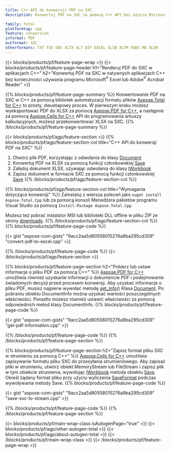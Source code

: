 ```yaml
---
title: C++ API do konwersji PDF na SXC
description: Konwertuj PDF na SXC za pomocą C++ API bez użycia Microsoft Excel lub Adobe Reader

family: total
platformtag: cpp
feature: conversion
informat: PDF
outformat: SXC
otherformats: TXT TSV ODS XLTX XLT DIF EXCEL XLSB XLTM FODS MD XLSM
---
```

{{< blocks/products/pf/feature-page-wrap >}}
{{< blocks/products/pf/feature-page-header h1="Renderuj PDF do SXC w aplikacjach C++" h2="Konwertuj PDF na SXC w natywnych aplikacjach C++ bez konieczności używania programu Microsoft<sup>&reg;</sup> Excel lub Adobe<sup>&reg;</sup> Acrobat Reader" >}}

{{% blocks/products/pf/feature-page-summary %}}
Konwertowanie PDF na SXC w C++ za pomocą bibliotek automatyzacji formatu plików [Aspose.Total for C++](https://products.aspose.com/total/cpp/) to prosty, dwuetapowy proces. W pierwszym kroku możesz wyeksportować PDF do XLSX za pomocą [Aspose.PDF for C++](https://products.aspose.com/pdf/cpp/), a następnie za pomocą [Aspose.Cells for C++](https://products.aspose.com/cells/cpp/) API do programowania arkuszy kalkulacyjnych, możesz przekonwertować XLSX na SXC. 
{{% /blocks/products/pf/feature-page-summary  %}}

{{< blocks/products/pf/agp/feature-section >}}
{{% blocks/products/pf/agp/feature-section-col title="C++ API do konwersji PDF na SXC" %}}
1. Otwórz plik PDF, korzystając z odwołania do klasy [Document](https://reference.aspose.com/pdf/cpp/class/aspose.pdf.document)
2. Konwertuj PDF na XLSX za pomocą funkcji członkowskiej [Save](https://reference.aspose.com/pdf/cpp/class/aspose.pdf.document#a6383c010776212483f51cc41235924db)
3. Załaduj dokument XLSX, używając odwołania do klasy [IWorkbook](https://reference.aspose.com/cells/cpp/class/aspose.cells.i_workbook)
4. Zapisz dokument w formacie SXC za pomocą funkcji członkowskiej [Save](https://reference.aspose.com/cells/cpp/class/aspose.cells.i_workbook#a9460f52a2dec8f4bf623a4905167d997)
{{% /blocks/products/pf/agp/feature-section-col %}}

{{% blocks/products/pf/agp/feature-section-col title="Wymagania dotyczące konwersji" %}}
Zainstaluj z wiersza poleceń jako ```nuget install Aspose.Total.Cpp``` lub za pomocą konsoli Menedżera pakietów programu Visual Studio za pomocą ```Install-Package Aspose.Total.Cpp```.

Możesz też pobrać instalator MSI lub biblioteki DLL offline w pliku ZIP ze strony [downloads](https://releases.aspose.com/total/cpp).
{{% /blocks/products/pf/agp/feature-section-col %}}
{{% blocks/products/pf/feature-page-code %}}

{{< gist "aspose-com-gists" "9acc2aa5d80558015276a9ba295cd309" "convert-pdf-to-excel.cpp" >}}



{{% /blocks/products/pf/feature-page-code %}}
{{< /blocks/products/pf/agp/feature-section >}}

{{% blocks/products/pf/feature-page-section  h2="Pobierz lub ustaw informacje o pliku PDF za pomocą C++" %}}
[Aspose.PDF for C++](https://products.aspose.com/pdf/cpp/) umożliwia również uzyskanie informacji o dokumencie PDF i podejmowanie świadomych decyzji przed procesem konwersji. Aby uzyskać informacje o pliku PDF, musisz najpierw wywołać metodę [get_Info()](https://reference.aspose.com/pdf/cpp/class/aspose.pdf.document#ae7a6ba620499ffa0dbaa5c813ee96c4a) Klasa [Document](https://reference.aspose.com/pdf/cpp/class/aspose.pdf.document). Po pobraniu obiektu DocumentInfo można uzyskać wartości poszczególnych właściwości. Ponadto możesz również ustawić właściwości za pomocą odpowiednich metod klasy DocumentInfo.
{{% blocks/products/pf/feature-page-code %}}

{{< gist "aspose-com-gists" "9acc2aa5d80558015276a9ba295cd309" "get-pdf-information.cpp" >}}

{{% /blocks/products/pf/feature-page-code  %}}
{{% /blocks/products/pf/feature-page-section %}}

{{% blocks/products/pf/feature-page-section  h2="Zapisz format pliku SXC w strumieniu za pomocą C++" %}}
[Aspose.Cells for C++](https://products.aspose.com/cells/net/) umożliwia zapisywanie formatu pliku SXC do przesyłania strumieniowego. Aby zapisać pliki w strumieniu, utwórz obiekt MemoryStream lub FileStream i zapisz plik w tym obiekcie strumienia, wywołując [IWorkbook](https://reference.aspose.com/cells/cpp/class/aspose.cells.i_workbook) metoda obiektu [Save](https://reference.aspose.com/cells/cpp/class/aspose.cells.i_workbook#a77072cfb929787df9ad1f38b02f58349). Określ żądany format pliku przy użyciu wyliczenia [SaveFormat](https://reference.aspose.com/cells/cpp/namespace/aspose.cells#a11cae527e4e68f1adcac8f47ea64481a) podczas wywoływania metody Save.
{{% blocks/products/pf/feature-page-code %}}

{{< gist "aspose-com-gists" "9acc2aa5d80558015276a9ba295cd309" "save-sxc-to-stream.cpp" >}}

{{% /blocks/products/pf/feature-page-code  %}}
{{% /blocks/products/pf/feature-page-section %}}

{{< blocks/products/pf/main-wrap-class isAutogenPage="true" >}}
{{< blocks/products/pf/agp/other-autogen-total >}}
{{< blocks/products/pf/agp/about-autogen-total >}}
{{< /blocks/products/pf/main-wrap-class >}}
{{< /blocks/products/pf/feature-page-wrap >}}